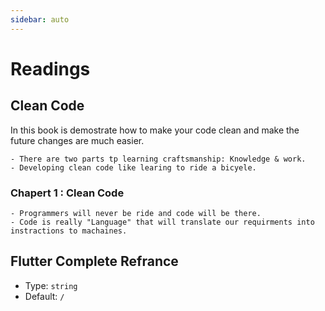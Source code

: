 ```yaml
---
sidebar: auto
---
```


# Readings

## Clean Code

In this book is demostrate how to make your code clean and make the future changes are much easier. 
   
    - There are two parts tp learning craftsmanship: Knowledge & work.
    - Developing clean code like learing to ride a bicyele.

### Chapert 1 : Clean Code
    - Programmers will never be ride and code will be there.
    - Code is really "Language" that will translate our requirments into instractions to machaines.

    

## Flutter Complete Refrance

- Type: `string`
- Default: `/`

 
